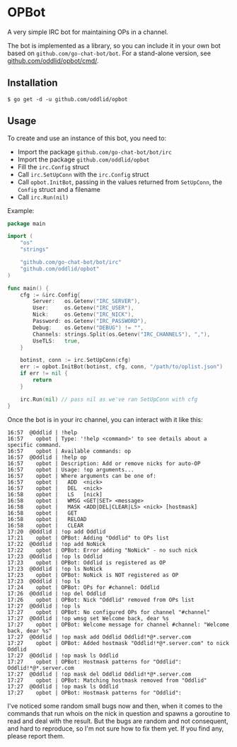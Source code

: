 # OPBot

A very simple IRC bot for maintaining OPs in a channel.

The bot is implemented as a library, so you can include it in your own bot based on `github.com/go-chat-bot/bot`.
For a stand-alone version, see [github.com/oddlid/opbot/cmd/](cmd/).

Installation
------------

```console
$ go get -d -u github.com/oddlid/opbot
```

Usage
-----


To create and use an instance of this bot, you need to:

* Import the package `github.com/go-chat-bot/bot/irc`
* Import the package `github.com/oddlid/opbot`
* Fill the `irc.Config` struct
* Call `irc.SetUpConn` with the `irc.Config` struct
* Call `opbot.InitBot`, passing in the values returned from `SetUpConn`, the `Config` struct and a filename
* Call `irc.Run(nil)`

Example:
```Go
package main

import (
	"os"
	"strings"

	"github.com/go-chat-bot/bot/irc"
	"github.com/oddlid/opbot"
)

func main() {
	cfg := &irc.Config{
		Server:   os.Getenv("IRC_SERVER"),
		User:     os.Getenv("IRC_USER"),
		Nick:     os.Getenv("IRC_NICK"),
		Password: os.Getenv("IRC_PASSWORD"),
		Debug:    os.Getenv("DEBUG") != "",
		Channels: strings.Split(os.Getenv("IRC_CHANNELS"), ","),
		UseTLS:   true,
	}

	botinst, conn := irc.SetUpConn(cfg)
	err := opbot.InitBot(botinst, cfg, conn, "/path/to/oplist.json")
	if err != nil {
		return
	}

	irc.Run(nil) // pass nil as we've ran SetUpConn with cfg
}
```
Once the bot is in your irc channel, you can interact with it like this:

```
16:57  @Oddlid | !help
16:57    opbot | Type: '!help <command>' to see details about a specific command.
16:57    opbot | Available commands: op
16:57  @Oddlid | !help op
16:57    opbot | Description: Add or remove nicks for auto-OP
16:57    opbot | Usage: !op arguments...
16:57    opbot | Where arguments can be one of:
16:57    opbot |   ADD  <nick>
16:57    opbot |   DEL  <nick>
16:58    opbot |   LS   [nick]
16:58    opbot |   WMSG <GET|SET> <message>
16:58    opbot |   MASK <ADD|DEL|CLEAR|LS> <nick> [hostmask]
16:58    opbot |   GET
16:58    opbot |   RELOAD
16:58    opbot |   CLEAR
17:20  @Oddlid | !op add Oddlid
17:21    opbot | OPBot: Adding "Oddlid" to OPs list
17:22  @Oddlid | !op add NoNick
17:22    opbot | OPBot: Error adding "NoNick" - no such nick
17:23  @Oddlid | !op ls Oddlid
17:23    opbot | OPBot: Oddlid is registered as OP
17:23  @Oddlid | !op ls NoNick
17:23    opbot | OPBot: NoNick is NOT registered as OP
17:23  @Oddlid | !op ls
17:24    opbot | OPBot: OPs for #channel: Oddlid
17:26  @Oddlid | !op del Oddlid
17:26    opbot | OPBot: Nick "Oddlid" removed from OPs list
17:27  @Oddlid | !op ls
17:27    opbot | OPBot: No configured OPs for channel "#channel"
17:27  @Oddlid | !op wmsg set Welcome back, dear %s
17:27    opbot | OPBot: Welcome message for channel #channel: "Welcome back, dear %s"
17:27  @Oddlid | !op mask add Oddlid Oddlid!*@*.server.com
17:27    opbot | OPBot: Added hostmask "Oddlid!*@*.server.com" to nick Oddlid
17:27  @Oddlid | !op mask ls Oddlid
17:27    opbot | OPBot: Hostmask patterns for "Oddlid": Oddlid!*@*.server.com
17:27  @Oddlid | !op mask del Oddlid Oddlid!*@*.server.com
17:27    opbot | OPBot: Matching hostmask removed from "Oddlid"
17:27  @Oddlid | !op mask ls Oddlid
17:27    opbot | OPBot: Hostmask patterns for "Oddlid":

```

I've noticed some random small bugs now and then, when it comes to the commands that run whois on the nick in question and spawns a goroutine to read and deal with the result. But the bugs are random and not consequent, and hard to reproduce, so I'm not sure how to fix them yet. If you find any, please report them.


